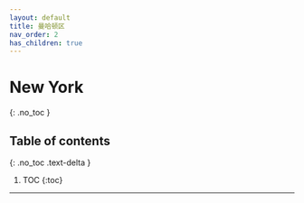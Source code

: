 ```yaml
---
layout: default
title: 曼哈顿区
nav_order: 2
has_children: true
---
```


# New York
{: .no_toc }

## Table of contents
{: .no_toc .text-delta }

1. TOC
{:toc}

---
